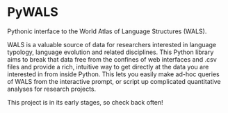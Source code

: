 PyWALS
======

Pythonic interface to the World Atlas of Language Structures (WALS).

WALS is a valuable source of data for researchers interested in language
typology, language evolution and related disciplines.  This Python
library aims to break that data free from the confines of web interfaces
and .csv files and provide a rich, intuitive way to get directly at the
data you are interested in from inside Python.  This lets you easily
make ad-hoc queries of WALS from the interactive prompt, or script up
complicated quantitative analyses for research projects.

This project is in its early stages, so check back often!
